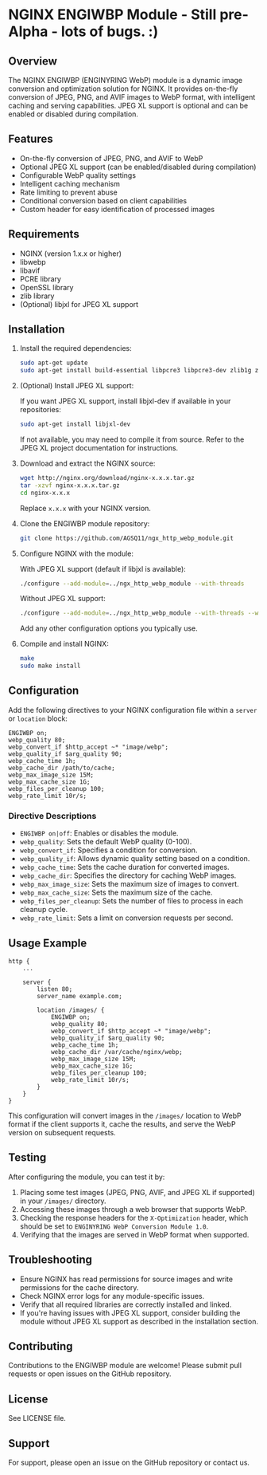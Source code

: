# NGINX ENGIWBP Module - Still pre-Alpha - lots of bugs. :)

## Overview

The NGINX ENGIWBP (ENGINYRING WebP) module is a dynamic image conversion and optimization solution for NGINX. It provides on-the-fly conversion of JPEG, PNG, and AVIF images to WebP format, with intelligent caching and serving capabilities. JPEG XL support is optional and can be enabled or disabled during compilation.

## Features

- On-the-fly conversion of JPEG, PNG, and AVIF to WebP
- Optional JPEG XL support (can be enabled/disabled during compilation)
- Configurable WebP quality settings
- Intelligent caching mechanism
- Rate limiting to prevent abuse
- Conditional conversion based on client capabilities
- Custom header for easy identification of processed images

## Requirements

- NGINX (version 1.x.x or higher)
- libwebp
- libavif
- PCRE library
- OpenSSL library
- zlib library
- (Optional) libjxl for JPEG XL support

## Installation

1. Install the required dependencies:

   ```bash
   sudo apt-get update
   sudo apt-get install build-essential libpcre3 libpcre3-dev zlib1g zlib1g-dev libssl-dev libwebp-dev libavif-dev
   ```

2. (Optional) Install JPEG XL support:
   
   If you want JPEG XL support, install libjxl-dev if available in your repositories:
   
   ```bash
   sudo apt-get install libjxl-dev
   ```
   
   If not available, you may need to compile it from source. Refer to the JPEG XL project documentation for instructions.

3. Download and extract the NGINX source:

   ```bash
   wget http://nginx.org/download/nginx-x.x.x.tar.gz
   tar -xzvf nginx-x.x.x.tar.gz
   cd nginx-x.x.x
   ```

   Replace `x.x.x` with your NGINX version.

4. Clone the ENGIWBP module repository:

   ```bash
   git clone https://github.com/AGSQ11/ngx_http_webp_module.git
   ```

5. Configure NGINX with the module:

   With JPEG XL support (default if libjxl is available):
   ```bash
   ./configure --add-module=../ngx_http_webp_module --with-threads
   ```

   Without JPEG XL support:
   ```bash
   ./configure --add-module=../ngx_http_webp_module --with-threads --with-http_webp_jxl=no
   ```

   Add any other configuration options you typically use.

6. Compile and install NGINX:

   ```bash
   make
   sudo make install
   ```
   
## Configuration

Add the following directives to your NGINX configuration file within a `server` or `location` block:

```nginx
ENGIWBP on;
webp_quality 80;
webp_convert_if $http_accept ~* "image/webp";
webp_quality_if $arg_quality 90;
webp_cache_time 1h;
webp_cache_dir /path/to/cache;
webp_max_image_size 15M;
webp_max_cache_size 1G;
webp_files_per_cleanup 100;
webp_rate_limit 10r/s;
```

### Directive Descriptions

- `ENGIWBP on|off`: Enables or disables the module.
- `webp_quality`: Sets the default WebP quality (0-100).
- `webp_convert_if`: Specifies a condition for conversion.
- `webp_quality_if`: Allows dynamic quality setting based on a condition.
- `webp_cache_time`: Sets the cache duration for converted images.
- `webp_cache_dir`: Specifies the directory for caching WebP images.
- `webp_max_image_size`: Sets the maximum size of images to convert.
- `webp_max_cache_size`: Sets the maximum size of the cache.
- `webp_files_per_cleanup`: Sets the number of files to process in each cleanup cycle.
- `webp_rate_limit`: Sets a limit on conversion requests per second.

## Usage Example

```nginx
http {
    ...

    server {
        listen 80;
        server_name example.com;

        location /images/ {
            ENGIWBP on;
            webp_quality 80;
            webp_convert_if $http_accept ~* "image/webp";
            webp_quality_if $arg_quality 90;
            webp_cache_time 1h;
            webp_cache_dir /var/cache/nginx/webp;
            webp_max_image_size 15M;
            webp_max_cache_size 1G;
            webp_files_per_cleanup 100;
            webp_rate_limit 10r/s;
        }
    }
}
```

This configuration will convert images in the `/images/` location to WebP format if the client supports it, cache the results, and serve the WebP version on subsequent requests.

## Testing

After configuring the module, you can test it by:

1. Placing some test images (JPEG, PNG, AVIF, and JPEG XL if supported) in your `/images/` directory.
2. Accessing these images through a web browser that supports WebP.
3. Checking the response headers for the `X-Optimization` header, which should be set to `ENGINYRING WebP Conversion Module 1.0`.
4. Verifying that the images are served in WebP format when supported.

## Troubleshooting

- Ensure NGINX has read permissions for source images and write permissions for the cache directory.
- Check NGINX error logs for any module-specific issues.
- Verify that all required libraries are correctly installed and linked.
- If you're having issues with JPEG XL support, consider building the module without JPEG XL support as described in the installation section.

## Contributing

Contributions to the ENGIWBP module are welcome! Please submit pull requests or open issues on the GitHub repository.

## License

See LICENSE file.

## Support

For support, please open an issue on the GitHub repository or contact us.
